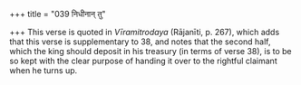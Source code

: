 +++
title = "039 निधीनान् तु"

+++
This verse is quoted in *Vīramitrodaya* (Rājanīti, p. 267), which adds
that this verse is supplementary to 38, and notes that the second half,
which the king should deposit in his treasury (in terms of verse 38), is
to be so kept with the clear purpose of handing it over to the rightful
claimant when he turns up.



